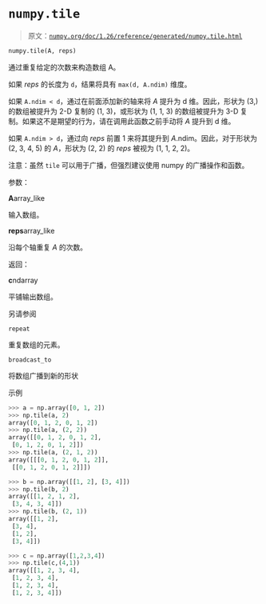 # `numpy.tile`

> 原文：[`numpy.org/doc/1.26/reference/generated/numpy.tile.html`](https://numpy.org/doc/1.26/reference/generated/numpy.tile.html)

```py
numpy.tile(A, reps)
```

通过重复给定的次数来构造数组 A。

如果 *reps* 的长度为 `d`，结果将具有 `max(d, A.ndim)` 维度。

如果 `A.ndim < d`，通过在前面添加新的轴来将 *A* 提升为 d 维。因此，形状为 (3,) 的数组被提升为 2-D 复制的 (1, 3)，或形状为 (1, 1, 3) 的数组被提升为 3-D 复制。如果这不是期望的行为，请在调用此函数之前手动将 *A* 提升到 d 维。

如果 `A.ndim > d`，通过向 *reps* 前置 1 来将其提升到 *A*.ndim。因此，对于形状为 (2, 3, 4, 5) 的 *A*，形状为 (2, 2) 的 *reps* 被视为 (1, 1, 2, 2)。

注意：虽然 `tile` 可以用于广播，但强烈建议使用 numpy 的广播操作和函数。

参数：

**A**array_like

输入数组。

**reps**array_like

沿每个轴重复 *A* 的次数。

返回：

**c**ndarray

平铺输出数组。

另请参阅

`repeat`

重复数组的元素。

`broadcast_to`

将数组广播到新的形状

示例

```py
>>> a = np.array([0, 1, 2])
>>> np.tile(a, 2)
array([0, 1, 2, 0, 1, 2])
>>> np.tile(a, (2, 2))
array([[0, 1, 2, 0, 1, 2],
 [0, 1, 2, 0, 1, 2]])
>>> np.tile(a, (2, 1, 2))
array([[[0, 1, 2, 0, 1, 2]],
 [[0, 1, 2, 0, 1, 2]]]) 
```

```py
>>> b = np.array([[1, 2], [3, 4]])
>>> np.tile(b, 2)
array([[1, 2, 1, 2],
 [3, 4, 3, 4]])
>>> np.tile(b, (2, 1))
array([[1, 2],
 [3, 4],
 [1, 2],
 [3, 4]]) 
```

```py
>>> c = np.array([1,2,3,4])
>>> np.tile(c,(4,1))
array([[1, 2, 3, 4],
 [1, 2, 3, 4],
 [1, 2, 3, 4],
 [1, 2, 3, 4]]) 
```
